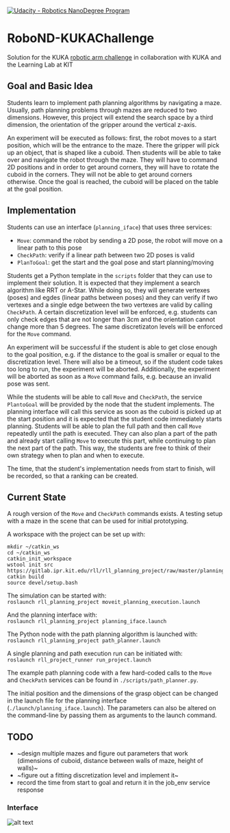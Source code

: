 [![Udacity - Robotics NanoDegree Program](https://s3-us-west-1.amazonaws.com/udacity-robotics/Extra+Images/RoboND_flag.png)](https://www.udacity.com/robotics)

# RoboND-KUKAChallenge
Solution for the KUKA [robotic arm challenge](https://www.udacity.com/robot-learning-lab) in collaboration with KUKA and the Learning Lab at KIT

## Goal and Basic Idea

Students learn to implement path planning algorithms by navigating a maze. Usually, path planning problems through mazes are reduced to two dimensions. However, this project will extend the search space by a third dimension, the orientation of the gripper around the vertical z-axis.

An experiment will be executed as follows: first, the robot moves to a start position, which will be the entrance to the maze. There the gripper will pick up an object, that is shaped like a cuboid. Then students will be able to take over and navigate the robot through the maze. They will have to command 2D positions and in order to get around corners, they will have to rotate the cuboid in the corners. They will not be able to get around corners otherwise. Once the goal is reached, the cuboid will be placed on the table at the goal position.

## Implementation

Students can use an interface (```planning_iface```) that uses three services:    
- ```Move```: command the robot by sending a 2D pose, the robot will move on a linear path to this pose  
- ```CheckPath```: verify if a linear path between two 2D poses is valid   
- ```PlanToGoal```: get the start and the goal pose and start planning/moving

Students get a Python template in the ```scripts``` folder that they can use to implement their solution. It is expected that they implement a search algorithm like RRT or A-Star. While doing so, they will generate vertexes (poses) and egdes (linear paths between poses) and they can verify if two vertexes and a single edge between the two vertexes are valid by calling ```CheckPath```. A certain discretization level will be enforced, e.g. students can only check edges that are not longer than 3cm and the orientation cannot change more than 5 degrees. The same discretizaton levels will be enforced for the ```Move``` command.

An experiment will be successful if the student is able to get close enough to the goal position, e.g. if the distance to the goal is smaller or equal to the discretization level. There will also be a timeout, so if the student code takes too long to run, the experiment will be aborted. Additionally, the experiment will be aborted as soon as a ```Move``` command fails, e.g. because an invalid pose was sent.

While the students will be able to call ```Move``` and ```CheckPath```, the service ```PlantoGoal``` will be provided by the node that the student implements. The planning interface will call this service as soon as the cuboid is picked up at the start position and it is expected that the student code immediately starts planning. Students will be able to plan the full path and then call ```Move``` repeatedly until the path is executed. They can also plan a part of the path and already start calling ```Move``` to execute this part, while continuing to plan the next part of the path. This way, the students are free to think of their own strategy when to plan and when to execute.

The time, that the student's implementation needs from start to finish, will be recorded, so that a ranking can be created.

## Current State

A rough version of the ```Move``` and ```CheckPath``` commands exists. A testing setup with a maze in the scene that can be used for initial prototyping.

A workspace with the project can be set up with:
```
mkdir ~/catkin_ws
cd ~/catkin_ws
catkin_init_workspace
wstool init src https://gitlab.ipr.kit.edu/rll/rll_planning_project/raw/master/planning_project.rosinstall
catkin build
source devel/setup.bash
```

The simulation can be started with:   
`roslaunch rll_planning_project moveit_planning_execution.launch`

And the planning interface with:   
`roslaunch rll_planning_project planning_iface.launch`

The Python node with the path planning algorithm is launched with:   
`roslaunch rll_planning_project path_planner.launch`

A single planning and path execution run can be initiated with:   
`roslaunch rll_project_runner run_project.launch`

The example path planning code with a few hard-coded calls to the ```Move``` and ```CheckPath``` services can be found in ```./scripts/path_planner.py```.

The initial position and the dimensions of the grasp object can be changed in the launch file for the planning interface (```./launch/planning_iface.launch```). The parameters can also be altered on the command-line by passing them as arguments to the launch command.

## TODO

- ~design multiple mazes and figure out parameters that work (dimensions of cuboid, distance between walls of maze, height of walls)~
- ~figure out a fitting discretization level and implement it~
- record the time from start to goal and return it in the job_env service response

### Interface
![alt text](Images/Simulation.png)

